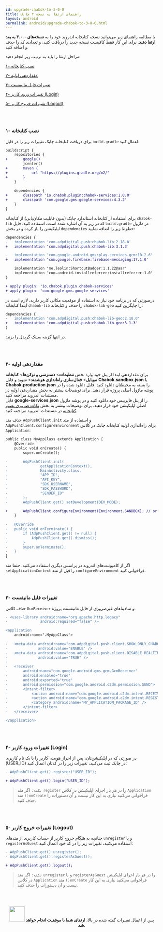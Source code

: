 ```yaml
---
id: upgrade-chabok-to-3-0-0
title: راهنمای ارتقا به نسخه ۳ چابک
layout: android
permalink: android/upgrade-chabok-to-3-0-0.html
---
```


با مطالعه راهنمای زیر می‌توانید نسخه کتابخانه اندروید خود را به **نسخه‌های ۳.۰.۰ به بعد ارتقا دهید**. برای این کار فقط کافیست نسخه جدید را دریافت کنید، و تعدادی کد را حذف و اضافه کنید.

مراحل ارتقا را باید به ترتیب زیر انجام دهید:

[۱- نصب کتابخانه](/android/upgrade-chabok-to-3-0-0.html#۱--نصب-کتابخانه)

[۲- مقداردهی اولیه](/android/upgrade-chabok-to-3-0-0.html#۲--مقداردهی-اولیه)

[۳- تغییرات فایل مانیفست](/android/upgrade-chabok-to-3-0-0.html#۳--تغییرات-فایل-مانیفست)

[۴- تغییرات ورود کاربر (Login)](/android/upgrade-chabok-to-3-0-0.html#۴--تغییرات-ورود-کاربر-login)

[۵- تغییرات خروج کاربر (Logout)](/android/upgrade-chabok-to-3-0-0.html#۵--تغییرات-خروج-کاربر-logout)

<br><br>

### ۱- نصب کتابخانه

برای دریافت کتابخانه چابک تغییرات زیر را در فایل `build.gradle` اعمال کنید:

```diff
buildscript {
    repositories {
+       google()
        jcenter()
+       maven {
+           url "https://plugins.gradle.org/m2/" 
+       }
    }
    
    dependencies {    
+       classpath 'io.chabok.plugin:chabok-services:1.0.0'
+       classpath 'com.google.gms:google-services:4.3.2'
    }
}
```

برای استفاده از کتابخانه استاندارد چابک (بدون قابلیت مکان‌یابی) از کتابخانه `chabok-lib` که در زیر به آن اشاره‌ شده است، استفاده کنید.
فایل `build.gradle` در ماژول اپلیکیشن را باز کرده و در بخش `dependencies` خطوط زیر را اضافه نمایید:

```diff
dependencies {
-   implementation 'com.adpdigital.push:chabok-lib:2.18.0'
+   implementation 'com.adpdigital.push:chabok-lib:3.1.3'

-   implementation 'com.google.android.gms:play-services-gcm:10.2.6'
+   implementation 'com.google.firebase:firebase-messaging:17.1.0'

    implementation 'me.leolin:ShortcutBadger:1.1.22@aar'
    implementation 'com.android.installreferrer:installreferrer:1.0'
}

+ apply plugin: 'io.chabok.plugin.chabok-services'
+ apply plugin: 'com.google.gms.google-services'
```

درصورتی که در برنامه خود نیاز به استفاده از موقعیت مکانی کاربر دارید، لازم است در ابتدا کتابخانه `chabok-lib` را حذف و کتابخانه `chabok-lib-geo` را جایگزین کنید:

```diff
dependencies {
-   implementation 'com.adpdigital.push:chabok-lib-geo:2.18.0'
+   implementation 'com.adpdigital.push:chabok-lib-geo:3.1.3'
}
```

در انتها گزینه سینک گریدل را بزنید.

<br><br>

### ۲- مقداردهی اولیه

برای مقداردهی ابتدا از پنل خود وارد بخش **تنظیمات**> **دسترسی و توکن‌ها**> **کتابخانه موبایل**> **فعال‌سازی راه‌اندازی هوشمند**> شوید و فایل **Chabok.sandbox.json** یا **Chabok.production.json** را بسته به محیطتان دانلود کنید. 
فایل دانلود شده را در پوشه ماژول اصلی پروژه قرار دهید. 
برای توضیحات بیشتر به بخش [مقداردهی اولیه](/android/sdk-setup.html#۲--مقداردهی-اولیه-initialize) در مستندات اندروید مراجعه کنید.
<br>
فایل **google-services.json** را از پنل فایربیس خود دانلود کنید و در پوشه ماژول اصلی اپلیکیشن خود قرار دهید. 
برای توضیحات بیشتر به بخش [نکات ضروری نصب کتابخانه](/android/sdk-setup.html#نکات-ضروری-نصب-کتابخانه) در مستندات اندروید مراجعه کنید.
<br>

حذف متد `AdpPushClient.init` و استفاده از متد `AdpPushClient.configureEnvironment` برای راه‌اندازی اولیه کتابخانه چابک در کلاس `Application`:

```diff
public class MyAppClass extends Application {
    @Override
    public void onCreate() {
        super.onCreate();  

-       AdpPushClient.init(
-               getApplicationContext(),
-               MainActivity.class,
-               "APP_ID",
-               "API_KEY",
-               "SDK_USERNAME",
-               "SDK_PASSWORD",
-               "SENDER_ID"
-       ); 
-       AdpPushClient.get().setDevelopment(DEV_MODE);

+       AdpPushClient.configureEnvironment(Environment.SANDBOX); // or PRODUCTION
    }
 
-   @Override
-   public void onTerminate() {
-       if (AdpPushClient.get() != null) {
-           AdpPushClient.get().dismiss();
-       }
-       super.onTerminate();
-   }
}
```

اگر از کامپوننت‌های اندروید در پراسس دیگری استفاده می‌کنید. حتما متد `setApplicationContext` را قبل از متد `configureEnvironment` فراخوانی کنید.

<br><br>

### ۳- تغییرات فایل مانیفست

حذف کلاس `GcmReceiver` و متادیتاهای غیرضروری از فایل مانیفست پروژه:

```diff
- <uses-library android:name="org.apache.http.legacy"
-               android:required="false" />   

<application
    android:name=".MyAppClass">
    
-   <meta-data android:name="com.adpdigital.push.client.SHOW_ONLY_CHABOK_NOTIFICATIONS"
-              android:value="ENABLE" />
-   <meta-data android:name="com.adpdigital.push.client.DISABLE_REALTIME"
-              android:value="TRUE" />
-
-   <receiver
-       android:name="com.google.android.gms.gcm.GcmReceiver"
-       android:enabled="true"
-       android:exported="true"
-       android:permission="com.google.android.c2dm.permission.SEND">
-       <intent-filter>
-           <action android:name="com.google.android.c2dm.intent.RECEIVE" />
-           <action android:name="com.google.android.c2dm.intent.REGISTRATION" />
-           <category android:name="MY_APPLICATION_PACKAGE_ID" />
-       </intent-filter>
-   </receiver>

</application>
```

<br><br>

### ۴- تغییرات ورود کاربر (Login)

در صورتی که در اپلیکیشن‌تان، پس از احراز هویت، کاربر را با یک نام کاربری (USER_ID) در چابک ثبت می‌کنید، تغییرات زیر را در کدتان اعمال کنید:

```diff
- AdpPushClient.get().register("USER_ID");

+ AdpPushClient.get().login("USER_ID"); 
```

> `نکته:` اگر متد `register` را در هر بار اجرای اپلیکیشن در کلاس `Application` متد `()onCreate` فراخوانی می‌کنید نیازی به این کار نیست و آن دستورات را حذف کنید.

<br><br>

### ۵- تغییرات خروج کاربر (Logout)

چنانچه به هنگام خروج کاربر از حساب کاربری از متدهای `unregister` و یا `registerAsGuest` استفاده می‌کنید، تغییرات زیر را در کد خود اعمال کنید:

```diff
- AdpPushClient.get().unregister();
- AdpPushClient.get().registerAsGuest();

+ AdpPushClient.get().logout();
```

> `نکته:` اگر متد `unregister` و یا `registerAsGuest` را در هر بار اجرای اپلیکیشن در کلاس `Application` متد `()onCreate` فراخوانی می‌کنید نیازی به این کار نیست و آن دستورات را حذف کنید.

<br><br>

<p style="text-align: center;">
    <img src="http://uupload.ir/files/l3ij_done.jpg" style="height:50px;" />
    پس از اعمال تغییرات گفته شده در بالا، <b>ارتقای شما با موفقیت انجام خواهد شد.</b>
</p>
